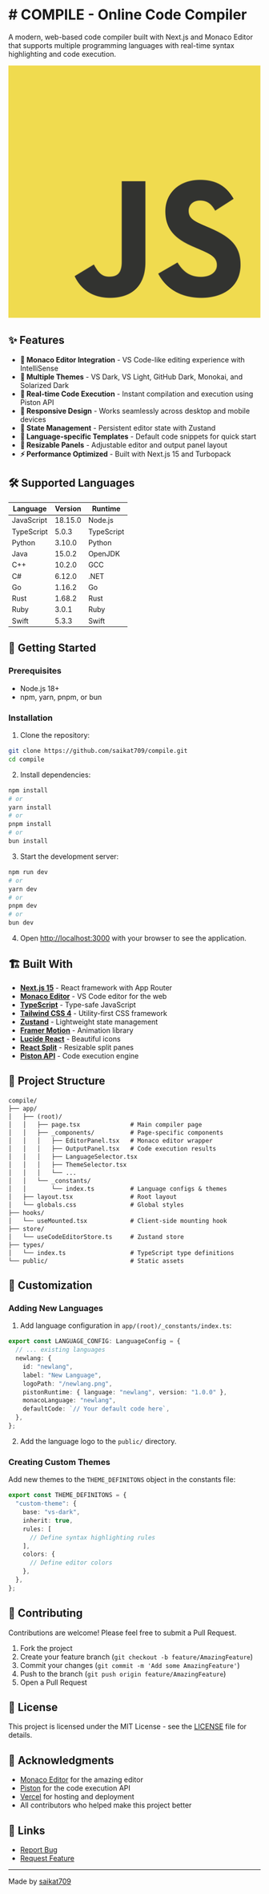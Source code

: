 # # COMPILE - Online Code Compiler

A modern, web-based code compiler built with Next.js and Monaco Editor that supports multiple programming languages with real-time syntax highlighting and code execution.

![Screenshot](public/js.png)

## ✨ Features

- **🎨 Monaco Editor Integration** - VS Code-like editing experience with IntelliSense
- **🌈 Multiple Themes** - VS Dark, VS Light, GitHub Dark, Monokai, and Solarized Dark
- **🚀 Real-time Code Execution** - Instant compilation and execution using Piston API
- **📱 Responsive Design** - Works seamlessly across desktop and mobile devices
- **💾 State Management** - Persistent editor state with Zustand
- **🎯 Language-specific Templates** - Default code snippets for quick start
- **🔄 Resizable Panels** - Adjustable editor and output panel layout
- **⚡ Performance Optimized** - Built with Next.js 15 and Turbopack

## 🛠️ Supported Languages

| Language   | Version | Runtime     |
|------------|---------|-------------|
| JavaScript | 18.15.0 | Node.js     |
| TypeScript | 5.0.3   | TypeScript  |
| Python     | 3.10.0  | Python      |
| Java       | 15.0.2  | OpenJDK     |
| C++        | 10.2.0  | GCC         |
| C#         | 6.12.0  | .NET        |
| Go         | 1.16.2  | Go          |
| Rust       | 1.68.2  | Rust        |
| Ruby       | 3.0.1   | Ruby        |
| Swift      | 5.3.3   | Swift       |

## 🚀 Getting Started

### Prerequisites

- Node.js 18+ 
- npm, yarn, pnpm, or bun

### Installation

1. Clone the repository:
```bash
git clone https://github.com/saikat709/compile.git
cd compile
```

2. Install dependencies:
```bash
npm install
# or
yarn install
# or
pnpm install
# or
bun install
```

3. Start the development server:
```bash
npm run dev
# or
yarn dev
# or
pnpm dev
# or
bun dev
```

4. Open [http://localhost:3000](http://localhost:3000) with your browser to see the application.

## 🏗️ Built With

- **[Next.js 15](https://nextjs.org/)** - React framework with App Router
- **[Monaco Editor](https://microsoft.github.io/monaco-editor/)** - VS Code editor for the web
- **[TypeScript](https://www.typescriptlang.org/)** - Type-safe JavaScript
- **[Tailwind CSS 4](https://tailwindcss.com/)** - Utility-first CSS framework
- **[Zustand](https://zustand-demo.pmnd.rs/)** - Lightweight state management
- **[Framer Motion](https://www.framer.com/motion/)** - Animation library
- **[Lucide React](https://lucide.dev/)** - Beautiful icons
- **[React Split](https://github.com/nathancahill/split/)** - Resizable split panes
- **[Piston API](https://piston.readthedocs.io/)** - Code execution engine

## 📁 Project Structure

```
compile/
├── app/
│   ├── (root)/
│   │   ├── page.tsx              # Main compiler page
│   │   ├── _components/          # Page-specific components
│   │   │   ├── EditorPanel.tsx   # Monaco editor wrapper
│   │   │   ├── OutputPanel.tsx   # Code execution results
│   │   │   ├── LanguageSelector.tsx
│   │   │   ├── ThemeSelector.tsx
│   │   │   └── ...
│   │   └── _constants/
│   │       └── index.ts          # Language configs & themes
│   ├── layout.tsx                # Root layout
│   └── globals.css               # Global styles
├── hooks/
│   └── useMounted.tsx            # Client-side mounting hook
├── store/
│   └── useCodeEditorStore.ts     # Zustand store
├── types/
│   └── index.ts                  # TypeScript type definitions
└── public/                       # Static assets
```

## 🎨 Customization

### Adding New Languages

1. Add language configuration in `app/(root)/_constants/index.ts`:

```typescript
export const LANGUAGE_CONFIG: LanguageConfig = {
  // ... existing languages
  newlang: {
    id: "newlang",
    label: "New Language",
    logoPath: "/newlang.png",
    pistonRuntime: { language: "newlang", version: "1.0.0" },
    monacoLanguage: "newlang",
    defaultCode: `// Your default code here`,
  },
};
```

2. Add the language logo to the `public/` directory.

### Creating Custom Themes

Add new themes to the `THEME_DEFINITONS` object in the constants file:

```typescript
export const THEME_DEFINITONS = {
  "custom-theme": {
    base: "vs-dark",
    inherit: true,
    rules: [
      // Define syntax highlighting rules
    ],
    colors: {
      // Define editor colors
    },
  },
};
```

## 🤝 Contributing

Contributions are welcome! Please feel free to submit a Pull Request.

1. Fork the project
2. Create your feature branch (`git checkout -b feature/AmazingFeature`)
3. Commit your changes (`git commit -m 'Add some AmazingFeature'`)
4. Push to the branch (`git push origin feature/AmazingFeature`)
5. Open a Pull Request

## 📄 License

This project is licensed under the MIT License - see the [LICENSE](LICENSE) file for details.

## 🙏 Acknowledgments

- [Monaco Editor](https://microsoft.github.io/monaco-editor/) for the amazing editor
- [Piston](https://piston.readthedocs.io/) for the code execution API
- [Vercel](https://vercel.com/) for hosting and deployment
- All contributors who helped make this project better

## 🔗 Links

<!-- - [Live Demo](https://compile-your-code.vercel.app) (Replace with your actual URL) -->
- [Report Bug](https://github.com/saikat709/compile/issues)
- [Request Feature](https://github.com/saikat709/compile/issues)

---

Made by [saikat709](https://github.com/saikat709)
